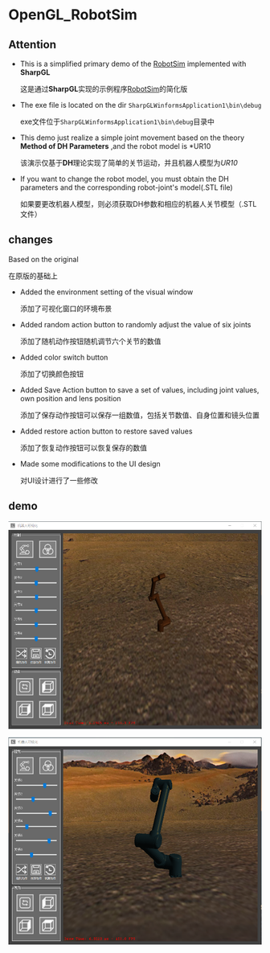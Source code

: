 # OpenGL_RobotSim

## Attention

- This is a simplified primary demo of the [RobotSim](https://github.com/StrongerSuperman/OpenGL_RobotSim) implemented with **SharpGL**

  这是通过**SharpGL**实现的示例程序[RobotSim](https://github.com/StrongerSuperman/OpenGL_RobotSim)的简化版

- The exe file is located on the dir `SharpGLWinformsApplication1\bin\debug`

  exe文件位于`SharpGLWinformsApplication1\bin\debug`目录中

- This demo just realize a simple joint movement based on the theory **Method of DH Parameters** ,and the robot model is *UR10

  该演示仅基于**DH**理论实现了简单的关节运动，并且机器人模型为*UR10*

- If you want to change the robot model, you must obtain the DH parameters and the corresponding robot-joint's model(.STL file)

  如果要更改机器人模型，则必须获取DH参数和相应的机器人关节模型（.STL文件）

## changes

Based on the original

在原版的基础上

- Added the environment setting of the visual window

  添加了可视化窗口的环境布景

- Added random action button to randomly adjust the value of six joints

  添加了随机动作按钮随机调节六个关节的数值

- Added color switch button

  添加了切换颜色按钮
  
- Added Save Action button to save a set of values, including joint values, own position and lens position

  添加了保存动作按钮可以保存一组数值，包括关节数值、自身位置和镜头位置

- Added restore action button to restore saved values

  添加了恢复动作按钮可以恢复保存的数值

- Made some modifications to the UI design

  对UI设计进行了一些修改

## demo

![demo](https://github.com/winng51/OpenGL_RobotSim/blob/master/demo_1.png?raw=true)

![demo](https://github.com/winng51/OpenGL_RobotSim/blob/master/demo_2.png?raw=true)
